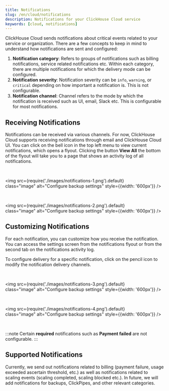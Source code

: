 ```yaml
---
title: Notifications
slug: /en/cloud/notifications
description: Notifications for your ClickHouse Cloud service
keywords: [cloud, notifications]
---
```


ClickHouse Cloud sends notifications about critical events related to your service or organization. There are a few concepts to keep in mind to understand how notifications are sent and configured:

1. **Notification category**: Refers to groups of notifications such as billing notifications, service related notifications etc. Within each category, there are multiple notifications for which the delivery mode can be configured.
2. **Notification severity**: Notification severity can be `info`, `warning`, or `critical` depending on how important a notification is. This is not configurable.
3. **Notification channel**: Channel refers to the mode by which the notification is received such as UI, email, Slack etc. This is configurable for most notifications.

## Receiving Notifications

Notifications can be received via various channels. For now, ClickHouse Cloud supports receiving notifications through email and ClickHouse Cloud UI.  You can click on the bell icon in the top left menu to view current notifications, which opens a flyout. Clicking the button **View All** the bottom of the flyout will take you to a page that shows an activity log of all notifications.

<br />

<img src={require('./images/notifications-1.png').default}    
  class="image"
  alt="Configure backup settings"
  style={{width: '600px'}} />

<br />

<img src={require('./images/notifications-2.png').default}    
  class="image"
  alt="Configure backup settings"
  style={{width: '600px'}} />

## Customizing Notifications

For each notification, you can customize how you receive the notification. You can access the settings screen from the notifications flyout or from the second tab on the notifications activity log.

To configure delivery for a specific notification, click on the pencil icon to modify the notification delivery channels.  

<br />

<img src={require('./images/notifications-3.png').default}    
  class="image"
  alt="Configure backup settings"
  style={{width: '600px'}} />

<br />

<img src={require('./images/notifications-4.png').default}    
  class="image"
  alt="Configure backup settings"
  style={{width: '600px'}} />

<br />

:::note
Certain **required** notifications such as **Payment failed** are not configurable.
:::

## Supported Notifications

Currently, we send out notifications related to billing (payment failure, usage exceeded ascertain threshold, etc.) as well as notifications related to scaling events (scaling completed, scaling blocked etc.). In future, we will add notifications for backups, ClickPipes, and other relevant categories.
